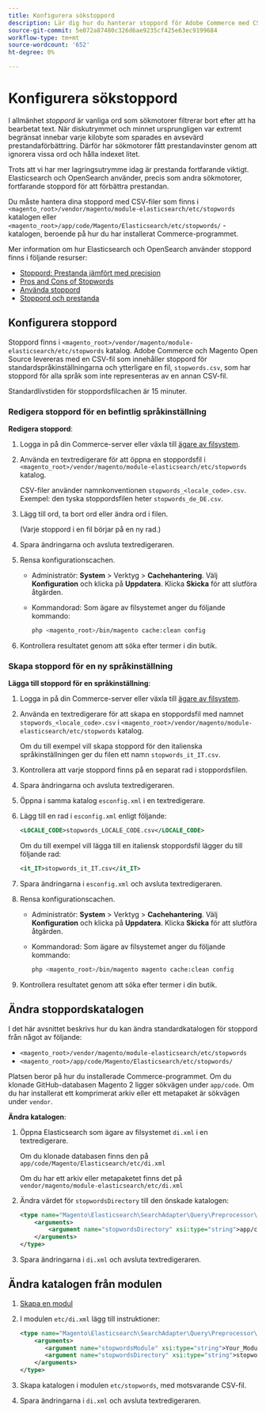 ```yaml
---
title: Konfigurera sökstoppord
description: Lär dig hur du hanterar stoppord för Adobe Commerce med CSV-filer.
source-git-commit: 5e072a87480c326d6ae9235cf425e63ec9199684
workflow-type: tm+mt
source-wordcount: '652'
ht-degree: 0%

---
```



# Konfigurera sökstoppord

I allmänhet _stoppord_ är vanliga ord som sökmotorer filtrerar bort efter att ha bearbetat text. När diskutrymmet och minnet ursprungligen var extremt begränsat innebar varje kilobyte som sparades en avsevärd prestandaförbättring. Därför har sökmotorer fått prestandavinster genom att ignorera vissa ord och hålla indexet litet.

Trots att vi har mer lagringsutrymme idag är prestanda fortfarande viktigt. Elasticsearch och OpenSearch använder, precis som andra sökmotorer, fortfarande stoppord för att förbättra prestandan.

Du måste hantera dina stoppord med CSV-filer som finns i `<magento_root>/vendor/magento/module-elasticsearch/etc/stopwords` katalogen eller `<magento_root>/app/code/Magento/Elasticsearch/etc/stopwords/` -katalogen, beroende på hur du har installerat Commerce-programmet.

Mer information om hur Elasticsearch och OpenSearch använder stoppord finns i följande resurser:

- [Stoppord: Prestanda jämfört med precision](https://www.elastic.co/guide/en/elasticsearch/guide/current/stopwords.html)
- [Pros and Cons of Stopwords](https://www.elastic.co/guide/en/elasticsearch/guide/current/pros-cons-stopwords.html)
- [Använda stoppord](https://www.elastic.co/guide/en/elasticsearch/guide/current/using-stopwords.html)
- [Stoppord och prestanda](https://www.elastic.co/guide/en/elasticsearch/guide/current/stopwords-performance.html)

## Konfigurera stoppord

Stoppord finns i `<magento_root>/vendor/magento/module-elasticsearch/etc/stopwords` katalog. Adobe Commerce och Magento Open Source levereras med en CSV-fil som innehåller stoppord för standardspråkinställningarna och ytterligare en fil, `stopwords.csv`, som har stoppord för alla språk som inte representeras av en annan CSV-fil.

Standardlivstiden för stoppordsfilcachen är 15 minuter.

### Redigera stoppord för en befintlig språkinställning

**Redigera stoppord**:

1. Logga in på din Commerce-server eller växla till [ägare av filsystem](../../installation/prerequisites/file-system/overview.md).
1. Använda en textredigerare för att öppna en stoppordsfil i `<magento_root>/vendor/magento/module-elasticsearch/etc/stopwords` katalog.

   CSV-filer använder namnkonventionen `stopwords_<locale_code>.csv`. Exempel: den tyska stoppordsfilen heter `stopwords_de_DE.csv`.

1. Lägg till ord, ta bort ord eller ändra ord i filen.

   (Varje stoppord i en fil börjar på en ny rad.)

1. Spara ändringarna och avsluta textredigeraren.
1. Rensa konfigurationscachen.

   - Administratör: **System** > Verktyg > **Cachehantering**. Välj **Konfiguration** och klicka på **Uppdatera**. Klicka **Skicka** för att slutföra åtgärden.

   - Kommandorad: Som ägare av filsystemet anger du följande kommando:

      ```bash
      php <magento_root>/bin/magento cache:clean config
      ```

1. Kontrollera resultatet genom att söka efter termer i din butik.

### Skapa stoppord för en ny språkinställning

**Lägga till stoppord för en språkinställning**:

1. Logga in på din Commerce-server eller växla till [ägare av filsystem](../../installation/prerequisites/file-system/overview.md).

1. Använda en textredigerare för att skapa en stoppordsfil med namnet `stopwords_<locale_code>.csv` i `<magento_root>/vendor/magento/module-elasticsearch/etc/stopwords` katalog.

   Om du till exempel vill skapa stoppord för den italienska språkinställningen ger du filen ett namn `stopwords_it_IT.csv`.

1. Kontrollera att varje stoppord finns på en separat rad i stoppordsfilen.
1. Spara ändringarna och avsluta textredigeraren.
1. Öppna i samma katalog `esconfig.xml` i en textredigerare.
1. Lägg till en rad i `esconfig.xml` enligt följande:

   ```xml
   <LOCALE_CODE>stopwords_LOCALE_CODE.csv</LOCALE_CODE>
   ```

   Om du till exempel vill lägga till en italiensk stoppordsfil lägger du till följande rad:

   ```xml
   <it_IT>stopwords_it_IT.csv</it_IT>
   ```

1. Spara ändringarna i `esconfig.xml` och avsluta textredigeraren.
1. Rensa konfigurationscachen.

   - Administratör: **System** > Verktyg > **Cachehantering**. Välj **Konfiguration** och klicka på **Uppdatera**. Klicka **Skicka** för att slutföra åtgärden.

   - Kommandorad: Som ägare av filsystemet anger du följande kommando:

      ```bash
      php <magento_root>/bin/magento magento cache:clean config
      ```

1. Kontrollera resultatet genom att söka efter termer i din butik.

## Ändra stoppordskatalogen

I det här avsnittet beskrivs hur du kan ändra standardkatalogen för stoppord från något av följande:

- `<magento_root>/vendor/magento/module-elasticsearch/etc/stopwords`
- `<magento_root>/app/code/Magento/Elasticsearch/etc/stopwords/`

Platsen beror på hur du installerade Commerce-programmet. Om du klonade GitHub-databasen Magento 2 ligger sökvägen under `app/code`. Om du har installerat ett komprimerat arkiv eller ett metapaket är sökvägen under `vendor`.

**Ändra katalogen**:

1. Öppna Elasticsearch som ägare av filsystemet `di.xml` i en textredigerare.

   Om du klonade databasen finns den på `app/code/Magento/Elasticsearch/etc/di.xml`

   Om du har ett arkiv eller metapaketet finns det på `vendor/magento/module-elasticsearch/etc/di.xml`

1. Ändra värdet för `stopwordsDirectory` till den önskade katalogen:

   ```xml
   <type name="Magento\Elasticsearch\SearchAdapter\Query\Preprocessor\Stopwords">
       <arguments>
           <argument name="stopwordsDirectory" xsi:type="string">app/code/Magento/Elasticsearch/etc/stopwords</argument>
       </arguments>
   </type>
   ```

1. Spara ändringarna i `di.xml` och avsluta textredigeraren.

## Ändra katalogen från modulen

1. [Skapa en modul](https://developer.adobe.com/commerce/php/development/build/component-file-structure/)
1. I modulen `etc/di.xml` lägg till instruktioner:

   ```xml
   <type name="Magento\Elasticsearch\SearchAdapter\Query\Preprocessor\Stopwords">
       <arguments>
          <argument name="stopwordsModule" xsi:type="string">Your_Module</argument>
          <argument name="stopwordsDirectory" xsi:type="string">stopwords</argument>
       </arguments>
   </type>
   ```

1. Skapa katalogen i modulen `etc/stopwords`, med motsvarande CSV-fil.

1. Spara ändringarna i `di.xml` och avsluta textredigeraren.
